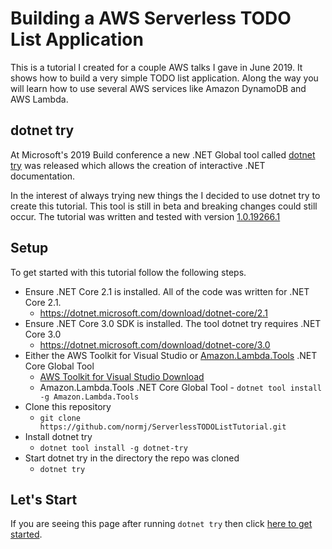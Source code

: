 # Building a AWS Serverless TODO List Application

This is a tutorial I created for a couple AWS talks I gave in June 2019. It shows how to build a very simple TODO list application. Along the way you will learn how to use several AWS services like Amazon DynamoDB and AWS Lambda.


## dotnet try

At Microsoft's 2019 Build conference a new .NET Global tool called [dotnet try](https://github.com/dotnet/try) was released which allows the creation of interactive .NET documentation. 

In the interest of always trying new things the I decided to use dotnet try to create this tutorial. This tool is still in beta and breaking changes could still occur. The tutorial was written and tested with version [1.0.19266.1](https://www.nuget.org/packages/dotnet-try/1.0.19266.1)


## Setup

To get started with this tutorial follow the following steps.

* Ensure .NET Core 2.1 is installed. All of the code was written for .NET Core 2.1.
  * https://dotnet.microsoft.com/download/dotnet-core/2.1
* Ensure .NET Core 3.0 SDK is installed. The tool dotnet try requires .NET Core 3.0
  * https://dotnet.microsoft.com/download/dotnet-core/3.0
* Either the AWS Toolkit for Visual Studio or [Amazon.Lambda.Tools](https://github.com/aws/aws-extensions-for-dotnet-cli#aws-lambda-amazonlambdatools) .NET Core Global Tool
  * [AWS Toolkit for Visual Studio Download](https://marketplace.visualstudio.com/items?itemName=AmazonWebServices.AWSToolkitforVisualStudio2017)
  * Amazon.Lambda.Tools .NET Core Global Tool - `dotnet tool install -g Amazon.Lambda.Tools`
* Clone this repository
  * `git clone https://github.com/normj/ServerlessTODOListTutorial.git`
* Install dotnet try
  * `dotnet tool install -g dotnet-try`
* Start dotnet try in the directory the repo was cloned
  * `dotnet try`


## Let's Start

If you are seeing this page after running `dotnet try` then click [here to get started](./DotnetTryMaterial/WhatIsServerless.md).  